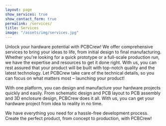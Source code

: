 ```yaml
---
layout: page
show_services: true
show_contact_form: true
permalink: /services/
title: Services
image: "/assets/img/services.jpg"
---
```


Unlock your hardware potential with PCBCrew! We offer comprehensive services to bring your ideas to life, from initial design to final manufacturing. Whether you're looking for a quick prototype or a full-scale production run, we have the expertise and resources to get it done right. With us, you can rest assured that your product will be built with top-notch quality and the latest technology. Let PCBCrew take care of the technical details, so you can focus on what matters most – launching your product!

With one platform, you can design and manufacture your hardware projects quickly and easily. From schematic design and PCB layout to PCB assembly and 3D enclosure design, PCBCrew does it all. With us, you can get your hardware project from idea to reality in no time.

We have everything you need for a hassle-free development process. Create the perfect product, from concept to production, with PCBCrew!
